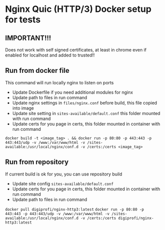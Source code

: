 # Nginx Quic (HTTP/3) Docker setup for tests 

## IMPORTANT!!!
Does not work with self signed certificates, at least in chrome even if enabled for localhost and added to trusted!!

## Run from docker file 
This command will run locally nginx to listen on ports

- Update Dockerfile if you need additional modules for nginx
- Update path to files in run command
- Update nginx settings in `files/nginx.conf` before build, this file copied into image
- Update site setting in `sites-available/default.conf` this folder mounted with run command
- Update certs for you page in certs, this folder mounted in container with run command

`docker build -t <image_tag> . && docker run -p 80:80 -p 443:443 -p 443:443/udp -v /www:/var/www/html -v /sites-available:/usr/local/nginx/conf.d -v /certs:/certs <image_tag> `

## Run from repository 

If current build is ok for you, you can use repository build

- Update site config `sites-available/default.conf`
- Update certs for you page in certs, this folder mounted in container with run command
- Update path to files in run command

`docker pull digiprofi/nginx-http3:latest`
`docker run -p 80:80 -p 443:443 -p 443:443/udp -v /www:/var/www/html -v /sites-available:/usr/local/nginx/conf.d -v /certs:/certs digiprofi/nginx-http3:latest`  

